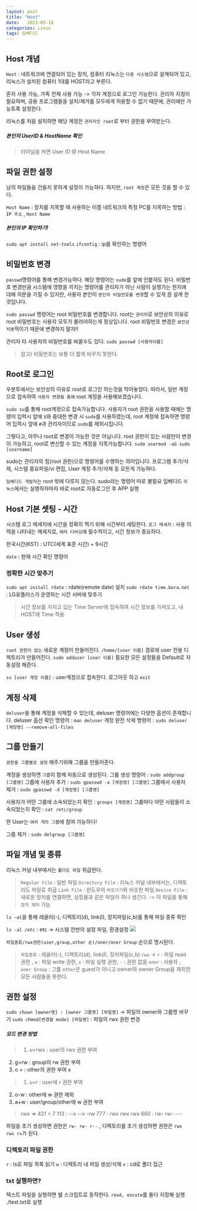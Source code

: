 ```yaml
---
layout: post
title: "Host"
date:   2023-05-18
categories: Linux
tags: 임베디드
---
```


## Host 개념
`Host` : 네트워크에 연결되어 있는 장치, 컴퓨터
리눅스는 `다중 시스템`으로 설계되어 있고, 리눅스가 설치된 컴퓨터 1대를 HOST라고 부른다.

혼자 사용 가능, 가족 전체 사용 가능 -> 각자 계정으로 로그인 가능한다.
관리자 지정이 필요하며, 공용 프로그램들을 설치/제거를 모두에게 허용할 수 없기 때문에, 관리에만 가능토록 설정한다.

리눅스를 처음 설치하면 해당 계정은 `관리자인 root`로 부터 권한을 부여받는다.

##### 본인의 UserID & HostName 확인
>터미널을 켜면 User ID @ Host Name

## 파일 권한 설정
남의 파일들을 건들지 못하게 설정이 가능하다. 하지만, `root 계정`은 모든 것을 할 수 있다.

`Host Name` : 장치를 지목할 때 사용하는 이름
네트워크의 특정 PC를 지목하는 방법 : `IP 주소` , `Host Name`

##### 본인의 IP 확인하기!
`sudo apt install net-tools`
`ifconfig` : ip를 확인하는 명령어

## 비밀번호 변경
`passwd`명령어를 통해 변경가능하다. 해당 명령어는 `sudo`를 앞에 안붙혀도 된다. 비밀번호 변경만큼 시스템에 영향을 끼치는 명령어를 관리자가 아닌 사람이 실행가는 한지에 대해 의문을 가질 수 있지만, 사용자 본인이 `본인의 비밀번호를 변경`할 수 있게 끔 설계 한것입니다.

`sudo passwd` 명령어는 root 비밀번호를 변경합니다. root는 `관리자`로 보안상의 이유로 root 비밀번호는 사용자 모두가 몰라야하는게 정상입니다. root 비밀번호 변경은 `보안상 치명`적이기 때문에 변경하지 말자!!

관리자 타 사용자의 비밀번호를 바꿀수도 있다. `sudo passwd [사용자이름]`

>참고) 비밀번호는 보통 더 짧게 바꾸지 못한다.

## Root로 로그인
우분투에서는 보안상의 이유로 root로 로그인 하는것을 막아놓았다.
따라서, 일반 계정으로 접속하여 `사용자 변경을 통해` root 계정을 사용해보겠습니다.

`sudo su`를 통해 root계정으로 접속가능합니다.
사용자가 root 권한을 사용할 때에는 명령어 입력시 앞에 `$`와 중대한 변경 시 `sudo`를 사용하였는데, root 계정에 접속하면 명령어 입력시 앞에 `#`과 관리자이므로 `sudo`를 제외시킵니다.

그렇다고, 아무나 root로 변경이 가능한 것은 아닙니다.
root 권한이 있는 사람만이 변경이 가능하고, root로 변신할 수 있는 계정을 지목가능합니다.
`sudo usermod -aG sudo [username]`

sudo는 관리자의 힘(root 권한)으로 명령어를 수행하는 의미입니다.
프로그램 추가/삭제, 시스템 중요파일/vi 편집, User 계정 추가/삭제 등 모든게 가능하다.

`임베디드 개발자`는 root 밖에 다루지 않는다. sudo라는 명령어 따로 불필요
임베디드 `리눅스`에서는 실행하자마자 바로 root로 자동로그인 후 APP 실행

## Host 기본 셋팅 - 시간
시스템 로그 메세지에 시간을 정확히 찍기 위해 시간부터 세팅한다.
`로그 메세지` : 사용 이력을 나타내는 메세지로, `에러 디버깅`에 필수적이고, 시간 정보가 중요하다.

한국시간(KST) : UTC(세계 표준 시간) + 9시간

`date` : 현재 시간 확인 명령어

### 정확한 시간 맞추기
`sudo apt install rdate` : rdate(remote date) 설치
`sudo rdate time.bora.net` : LG유플러스가 운영하는 시간 서버에 맞추기
> 시간 정보를 가지고 있는 Time Server에 접속하여 시간 정보를 가져오고, 내 HOST에 Time 적용

## User 생성
`root 권한이 없는` 새로운 계정이 만들어진다. `/home/[user 이름]` 경로에 user 전용 디렉토리가 만들어진다. 
`sudo adduser [user 이름]` 
필요한 모든 설정들을 Default로 자동설정 해준다.

`su [user 계정 이름]` : user계정으로 접속한다. 로그아웃 하고 `exit`

## 계정 삭제
`deluser`을 통해 계정을 삭제할 수 있는데, deluser 명령어에는 다양한 옵션이 존재합니다. 
deluser 옵션 확인 명령어 : `man deluser`
계정 완전 삭제 명령어 : `sudo deluser [계정명] --remove-all-files`

## 그룹 만들기
`권한을 그룹별로 설정` 해주기위해 그룹을 만들어준다.

계정을 생성하면 `그룹`이 함께 자동으로 생성된다.
그룹 생성 명령어 : `sudo addgroup [그룹명]`
그룹에 사용자 추가 : `sudo gpasswd -a [계정명] [그룹명]`
그룹에서 사용자 제거 : `sudo gpasswd -d [계정명] [그룹명]`

사용자가 어떤 그룹에 소속되었는지 확인 : `groups [계정명]`
그룹마다 어떤 사람들이 소속되었는지 확인 : `cat /etc/group`

한 User는 `여러 개의 그룹`에 참여 가능하다!

그룹 제거 : `sudo delgroup [그룹명]`

## 파일 개념 및 종류
리눅스 커널 내부에서는 `폴더도 파일` 취급한다.

> `Regular File` : 일반 파일
`Directory File` : 리눅스 커널 내부에서는, 디렉토리도 파일로 취급
`Link File` : 윈도우의 `바로가기`와 비슷한 파일
`Device File` : 새로운 장치를 연결하면, 상징물과 같은 파일이 하나 생긴다. -> 이 파일을 통해 `장치 제어` 가능

`ls –al`을 통해 레귤러(-), 디렉토리(d), link(I), 장치파일(c,b)를 통해 파일 종류 확인

`ls -al /etc`  : etc -> 시스템 전반의 설정 파일, 환경설정
![](https://images.velog.io/images/dev-hoon/post/6ab6f888-16e4-4d41-8726-8e247a4b42e1/image.png)

`파일종류/rwx권한(user,group,other 순)/oner/oner Group` 순으로 명시된다.
>`파일종류` : 레귤러(-), 디렉토리(d), link(I), 장치파일(c,b)
`rwx` -> `r` : 파일 read 권한 , `w` : 파일 write 권한, `x` : 파일 실행 권한, `-` : 권한 없음
`oner` : 사용자 , `oner Group` : 그룹
`other`은 guest가 아니고 owner와 owner Group을 제외한 모든 사람들을 뜻한다.

## 권한 설정
`sudo chown [owner명] : [owner 그룹명] [파일명]` -> 파일의 owner와 그룹명 바꾸기
`sudo chmod[변경할 mode] [파일명]` : 파일의 rwx 권한 변경

##### 모드 변경 방법
> 1. u=rwx : user의 rwx 권한 부여 
2. g=rw : group의 rw 권한 부여
3. o = : other의 권한 부여 x

> 1. u+r : user에 r 권한 부여
2. o-w : other에 w 권한 제외
3. a+w : user/group/other에 w 권한 부여

> rwx => 421 = 7
113 : --x --x -rw
777 : rwx rwx rwx
660 : rw- rw- ---

파일을 초기 생성하면 권한은 `rw- rw- r--` , 디렉토리를 초기 생성하면 권한은 `rwx rwx rx`가 된다.

### 디렉토리 파일 권한
`r` : ls로 파일 목록 읽기
`w` : 디렉토리 내 파일 생성/삭제
`x` : cd로 폴더 접근

### txt 실행하면?
텍스트 파일을 실행하면 쉘 스크립트로 동작한다.
`read, excute`를 둘다 지정해 실행
./test.txt로 실행



